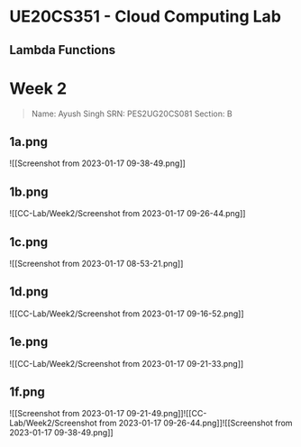 # UE20CS351 - Cloud Computing Lab 
## Lambda Functions

# Week 2
>Name: Ayush Singh
>SRN: PES2UG20CS081
>Section: B

## 1a.png

![[Screenshot from 2023-01-17 09-38-49.png]]
## 1b.png
![[CC-Lab/Week2/Screenshot from 2023-01-17 09-26-44.png]]
## 1c.png

![[Screenshot from 2023-01-17 08-53-21.png]]
## 1d.png
![[CC-Lab/Week2/Screenshot from 2023-01-17 09-16-52.png]]
## 1e.png

![[CC-Lab/Week2/Screenshot from 2023-01-17 09-21-33.png]]
## 1f.png
![[Screenshot from 2023-01-17 09-21-49.png]]![[CC-Lab/Week2/Screenshot from 2023-01-17 09-26-44.png]]![[Screenshot from 2023-01-17 09-38-49.png]]